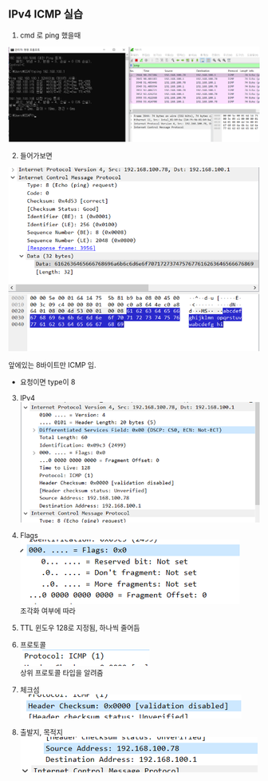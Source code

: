 ## IPv4 ICMP 실습

1. cmd 로 ping 했을때  

![Alt text](image-2.png)

2. 들어가보면

![Alt text](image-3.png)

앞에있는 8바이트만 ICMP 임. 
- 요청이면 type이 8

3. IPv4
![Alt text](image-4.png)

4. Flags  
![Alt text](image-5.png)  
조각화 여부에 따라

5. TTL 
윈도우 128로 지정됨, 하나씩 줄어듬

6. 프로토콜  
![Alt text](image-6.png)  
상위 프로토콜 타입을 알려줌

7.  체크섬
![Alt text](image-7.png)  

8. 출발지, 목적지
![Alt text](image-8.png)

